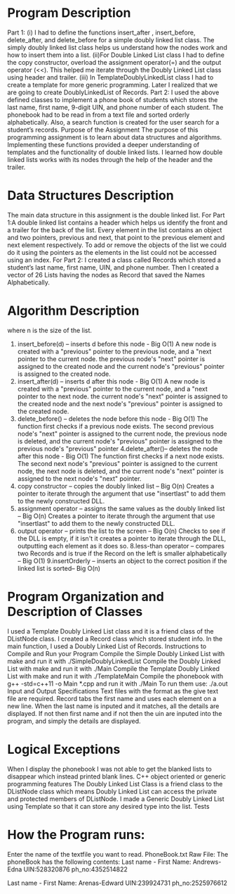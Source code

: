 # Program Description

Part 1:
(i)  I had to define the functions insert_after , insert_before, delete_after, and delete_before for a simple doubly linked list class. The simply doubly linked list class helps us understand how the nodes work and how to insert them into a list. 
(ii)For Double Linked List class I had to define the copy constructor, overload the assignment operator(=) and the output operator (<<). This helped me iterate through the Doubly Linked List class using header and trailer. 
(iii) In TemplateDoublyLinkedList class I had to create a template for more generic programming. Later I realized that we are going to create DoublyLinkedList of Records.
Part 2:
 I used the above defined classes to implement a phone book of students which stores the last name, first name, 9-digit UIN, and phone number of each student. The phonebook had to be read in from a text file and sorted orderly alphabetically. Also, a search function is created for the user search for a student’s records.
Purpose of the Assignment
The purpose of this programming assignment is to learn about data structures and algorithms. Implementing these functions provided a deeper understanding of templates and the functionality of double linked lists. I learned how double linked lists works with its nodes through the help of the header and the trailer. 

# Data Structures Description 
The main data structure in this assignment is the double linked list. 
For Part 1:A double linked list contains a header which helps us identify the front and a trailer for the back of the list. Every element in the list contains an object and two pointers, previous and next, that point to the previous element and next element respectively. To add or remove the objects of the list we could do it using the pointers as the elements in the list could not be accessed using an index.
For Part 2: I created a class called Records which stored a student’s last name, first name, UIN, and phone number. Then I created a vector of 26 Lists having the nodes as Record that saved the Names Alphabetically.

# Algorithm Description
where n is the size of the list.
1. insert_before(d) – inserts d before this node -  Big O(1)
A new node is created with a "previous" pointer to the previous node, and a "next pointer to the current node. the previous node's "next" pointer is assigned to the created node and the current node's "previous" pointer is assigned to the created node.
2. insert_after(d) – inserts d after this node -  Big O(1)
A new node is created with a "previous" pointer to the current node, and a "next pointer to the next node. the current node's "next" pointer is assigned to the created node and the next node's "previous" pointer is assigned to the created node.
3. delete_before() – deletes the node before this node -  Big O(1)
The function first checks if a previous node exists. The second previous node's "next" pointer is assigned to the current node, the previous node is deleted, and the current node's "previous" pointer is assigned to the previous node's "previous" pointer
4.delete_after()– deletes the node after this node -  Big O(1)
The function first checks if a next node exists. The second next node's "previous" pointer is assigned to the current node, the next node is deleted, and the current node's "next" pointer is assigned to the next node's "next" pointer.
5. copy constructor – copies the doubly linked list – Big O(n)
Creates a pointer to iterate through the argument that use "insertlast" to add them to the newly constructed DLL.
6. assignment operator – assigns the same values as the doubly linked list – Big O(n)
Creates a pointer to iterate through the argument that use "insertlast" to add them to the newly constructed DLL.
7. output operator – prints the list to the screen – Big O(n)
Checks to see if the DLL is empty, if it isn't it creates a pointer to iterate through the DLL, outputting each element as it does so.
8.less-than operator – compares two Records and is true if the Record on the left is smaller alphabetically – Big O(1)
9.insertOrderly – inserts an object to the correct position if the linked list is sorted– Big O(n)

# Program Organization and Description of Classes
I used a Template Doubly Linked List class and it is a friend class of the DListNode class. 
I created a Record class which stored student info. In the main function, I used a Doubly Linked List of Records.
Instructions to Compile and Run your Program
Compile the Simple Doubly Linked List with make and run it with ./SimpleDoublyLinkedList
Compile the Doubly Linked List with make and run it with ./Main
Compile the Template Doubly Linked List with make and run it with ./TemplateMain
Compile the phonebook with g++ -std=c++11 -o Main *.cpp and run it with ./Main
To run them use: ./a.out
Input and Output Specifications  Text files with the format as the give text file are required. Record tabs the first name and uses each element on a new line. When the last name is inputed and it matches, all the details are displayed. If not then first name and if not then the uin are inputed into the program, and simply the details are displayed.

# Logical Exceptions
When I display the phonebook I was not able to get the blanked lists to disappear which instead printed blank lines.
C++ object oriented or generic programming features 
The Doubly Linked List Class is a friend class to the DListNode class which means Doubly Linked List can access the private and protected members of DListNode. I made a Generic Doubly Linked List using Template so that it can store any desired type into the list.
Tests

# How the Program runs:

Enter the name of the textfile you want to read.
PhoneBook.txt
Raw File:
The phoneBook has the following contents:
Last name - First Name: Andrews-Edna
UIN:528320876
ph_no:4352514822

Last name - First Name: Arenas-Edward
UIN:239924731
ph_no:2525976612
